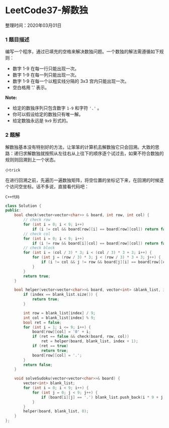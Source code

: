 # LeetCode37-解数独

整理时间：2020年03月01日



### 1 题目描述

编写一个程序，通过已填充的空格来解决数独问题。一个数独的解法需遵循如下规则：

- 数字 1-9 在每一行只能出现一次。
- 数字 1-9 在每一列只能出现一次。
- 数字 1-9 在每一个以粗实线分隔的 3x3 宫内只能出现一次。
- 空白格用 '.' 表示。

**Note:**

- 给定的数独序列只包含数字 `1-9` 和字符 `'.'` 。
- 你可以假设给定的数独只有唯一解。
- 给定数独永远是 `9x9` 形式的。



### 2 题解

解数独基本没有特别好的方法，让笨笨的计算机去解数独它只会回溯。大致的思路：递归求解数独就按照从左往右从上往下的顺序逐个试过去，如果不符合数独的规则则回溯到上一个状态。

`小trick`

在进行回溯之前，先遍历一遍数独矩阵，将空位置的坐标记下来，在回溯的时候逐个访问空坐标。话不多说，直接看代码吧：

`C++代码`

```cpp
class Solution {
public:
    bool check(vector<vector<char>> & board, int row, int col) {
        // check row
        for (int i = 0; i < 9; i++) 
            if (i != col && board[row][i] == board[row][col]) return false;
        // check col
        for (int i = 0; i < 9; i++) 
            if (i != row && board[i][col] == board[row][col]) return false;
        // check block
        for (int i = (col / 3) * 3; i < (col / 3) * 3 + 3; i++) {
            for (int j = (row / 3) * 3; j < (row / 3) * 3 + 3; j++) {
                if (i != col && j != row && board[j][i] == board[row][col]) return false;
            }
        }
        return true;
    }

    bool helper(vector<vector<char>>& board, vector<int> &blank_list, int index) {
        if (index == blank_list.size()) {
            return true;
        }

        int row = blank_list[index] / 9;
        int col = blank_list[index] % 9;
		bool ret = false;
        for (int i = 1; i <= 9; i++) {
            board[row][col] = '0' + i;
            if (ret == false && check(board, row, col)) 
                ret = helper(board, blank_list, index + 1);
            if (ret == true) 
                return true; 
			board[row][col] = '.';
        }
		return false;
    }

    void solveSudoku(vector<vector<char>>& board) {
        vector<int> blank_list;
        for (int i = 0; i < 9; i++) {
            for (int j = 0; j < 9; j++) {
                if (board[i][j] == '.') blank_list.push_back(i * 9 + j);
            }
        }
        helper(board, blank_list, 0);
    }
};
```


